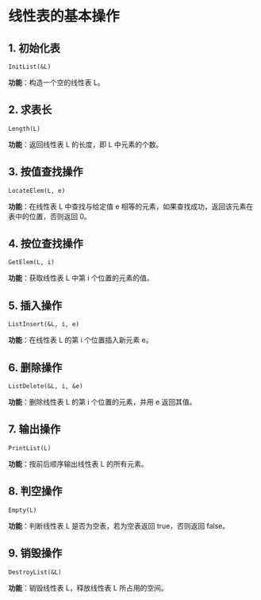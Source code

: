 # 线性表的基本操作

## 1. 初始化表

`InitList(&L)`

**功能**：构造一个空的线性表 L。

## 2. 求表长

`Length(L)`

**功能**：返回线性表 L 的长度，即 L 中元素的个数。

## 3. 按值查找操作

`LocateElem(L, e)`

**功能**：在线性表 L 中查找与给定值 e 相等的元素，如果查找成功，返回该元素在表中的位置，否则返回 0。

## 4. 按位查找操作

`GetElem(L, i)`

**功能**：获取线性表 L 中第 i 个位置的元素的值。

## 5. 插入操作

`ListInsert(&L, i, e)`

**功能**：在线性表 L 的第 i 个位置插入新元素 e。

## 6. 删除操作

`ListDelete(&L, i, &e)`

**功能**：删除线性表 L 的第 i 个位置的元素，并用 e 返回其值。

## 7. 输出操作

`PrintList(L)`

**功能**：按前后顺序输出线性表 L 的所有元素。

## 8. 判空操作

`Empty(L)`

**功能**：判断线性表 L 是否为空表，若为空表返回 true，否则返回 false。

## 9. 销毁操作

`DestroyList(&L)`

**功能**：销毁线性表 L，释放线性表 L 所占用的空间。

